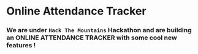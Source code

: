 # Online Attendance Tracker
### We are under `Hack The Mountains` Hackathon and are building an ONLINE ATTENDANCE TRACKER with some cool new features !
